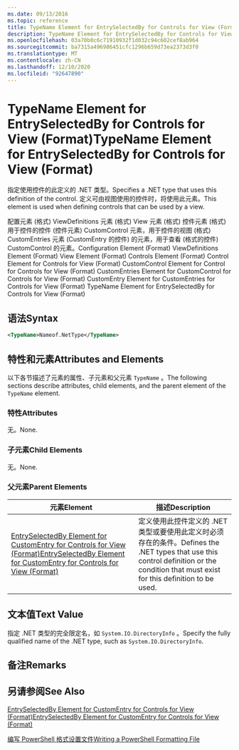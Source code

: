 ```yaml
---
ms.date: 09/13/2016
ms.topic: reference
title: TypeName Element for EntrySelectedBy for Controls for View (Format)
description: TypeName Element for EntrySelectedBy for Controls for View (Format)
ms.openlocfilehash: 03a70b0c6c71910932f1d032c94c602cef8ab964
ms.sourcegitcommit: ba7315a496986451cfc1296b659d73ea2373d3f0
ms.translationtype: MT
ms.contentlocale: zh-CN
ms.lasthandoff: 12/10/2020
ms.locfileid: "92647890"
---
```

# <a name="typename-element-for-entryselectedby-for-controls-for-view-format"></a><span data-ttu-id="7d2ce-103">TypeName Element for EntrySelectedBy for Controls for View (Format)</span><span class="sxs-lookup"><span data-stu-id="7d2ce-103">TypeName Element for EntrySelectedBy for Controls for View (Format)</span></span>

<span data-ttu-id="7d2ce-104">指定使用控件的此定义的 .NET 类型。</span><span class="sxs-lookup"><span data-stu-id="7d2ce-104">Specifies a .NET type that uses this definition of the control.</span></span> <span data-ttu-id="7d2ce-105">定义可由视图使用的控件时，将使用此元素。</span><span class="sxs-lookup"><span data-stu-id="7d2ce-105">This element is used when defining controls that can be used by a view.</span></span>

<span data-ttu-id="7d2ce-106">配置元素 (格式) ViewDefinitions 元素 (格式) View 元素 (格式) 控件元素 (格式) 用于控件的控件 (控件元素) CustomControl 元素，用于控件的视图 (格式) CustomEntries 元素 (CustomEntry 的控件) 的元素，用于查看 (格式的控件) CustomControl 的元素。</span><span class="sxs-lookup"><span data-stu-id="7d2ce-106">Configuration Element (Format) ViewDefinitions Element (Format) View Element (Format) Controls Element (Format) Control Element for Controls for View (Format) CustomControl Element for Control for Controls for View (Format) CustomEntries Element for CustomControl for Controls for View (Format) CustomEntry Element for CustomEntries for Controls for View (Format) TypeName Element for EntrySelectedBy for Controls for View (Format)</span></span>

## <a name="syntax"></a><span data-ttu-id="7d2ce-107">语法</span><span class="sxs-lookup"><span data-stu-id="7d2ce-107">Syntax</span></span>

```xml
<TypeName>Nameof.NetType</TypeName>

```

## <a name="attributes-and-elements"></a><span data-ttu-id="7d2ce-108">特性和元素</span><span class="sxs-lookup"><span data-stu-id="7d2ce-108">Attributes and Elements</span></span>

<span data-ttu-id="7d2ce-109">以下各节描述了元素的属性、子元素和父元素 `TypeName` 。</span><span class="sxs-lookup"><span data-stu-id="7d2ce-109">The following sections describe attributes, child elements, and the parent element of the `TypeName` element.</span></span>

### <a name="attributes"></a><span data-ttu-id="7d2ce-110">特性</span><span class="sxs-lookup"><span data-stu-id="7d2ce-110">Attributes</span></span>

<span data-ttu-id="7d2ce-111">无。</span><span class="sxs-lookup"><span data-stu-id="7d2ce-111">None.</span></span>

### <a name="child-elements"></a><span data-ttu-id="7d2ce-112">子元素</span><span class="sxs-lookup"><span data-stu-id="7d2ce-112">Child Elements</span></span>

<span data-ttu-id="7d2ce-113">无。</span><span class="sxs-lookup"><span data-stu-id="7d2ce-113">None.</span></span>

### <a name="parent-elements"></a><span data-ttu-id="7d2ce-114">父元素</span><span class="sxs-lookup"><span data-stu-id="7d2ce-114">Parent Elements</span></span>

|<span data-ttu-id="7d2ce-115">元素</span><span class="sxs-lookup"><span data-stu-id="7d2ce-115">Element</span></span>|<span data-ttu-id="7d2ce-116">描述</span><span class="sxs-lookup"><span data-stu-id="7d2ce-116">Description</span></span>|
|-------------|-----------------|
|[<span data-ttu-id="7d2ce-117">EntrySelectedBy Element for CustomEntry for Controls for View (Format)</span><span class="sxs-lookup"><span data-stu-id="7d2ce-117">EntrySelectedBy Element for CustomEntry for Controls for View (Format)</span></span>](./entryselectedby-element-for-customentry-for-controls-for-view-format.md)|<span data-ttu-id="7d2ce-118">定义使用此控件定义的 .NET 类型或要使用此定义时必须存在的条件。</span><span class="sxs-lookup"><span data-stu-id="7d2ce-118">Defines the .NET types that use this control definition or the condition that must exist for this definition to be used.</span></span>|

## <a name="text-value"></a><span data-ttu-id="7d2ce-119">文本值</span><span class="sxs-lookup"><span data-stu-id="7d2ce-119">Text Value</span></span>

<span data-ttu-id="7d2ce-120">指定 .NET 类型的完全限定名，如 `System.IO.DirectoryInfo` 。</span><span class="sxs-lookup"><span data-stu-id="7d2ce-120">Specify the fully qualified name of the .NET type, such as `System.IO.DirectoryInfo`.</span></span>

## <a name="remarks"></a><span data-ttu-id="7d2ce-121">备注</span><span class="sxs-lookup"><span data-stu-id="7d2ce-121">Remarks</span></span>

## <a name="see-also"></a><span data-ttu-id="7d2ce-122">另请参阅</span><span class="sxs-lookup"><span data-stu-id="7d2ce-122">See Also</span></span>

[<span data-ttu-id="7d2ce-123">EntrySelectedBy Element for CustomEntry for Controls for View (Format)</span><span class="sxs-lookup"><span data-stu-id="7d2ce-123">EntrySelectedBy Element for CustomEntry for Controls for View (Format)</span></span>](./entryselectedby-element-for-customentry-for-controls-for-view-format.md)

[<span data-ttu-id="7d2ce-124">编写 PowerShell 格式设置文件</span><span class="sxs-lookup"><span data-stu-id="7d2ce-124">Writing a PowerShell Formatting File</span></span>](./writing-a-powershell-formatting-file.md)
